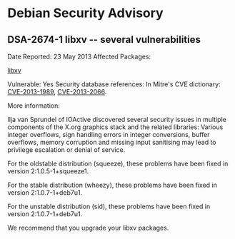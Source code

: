 
Debian Security Advisory
========================


DSA-2674-1 libxv -- several vulnerabilities
-------------------------------------------



Date Reported:
23 May 2013
Affected Packages:

[libxv](https://packages.debian.org/src:libxv)

Vulnerable:
Yes
Security database references:
In Mitre's CVE dictionary: [CVE-2013-1989](https://security-tracker.debian.org/tracker/CVE-2013-1989), [CVE-2013-2066](https://security-tracker.debian.org/tracker/CVE-2013-2066).  

More information:

Ilja van Sprundel of IOActive discovered several security issues in
multiple components of the X.org graphics stack and the related
libraries: Various integer overflows, sign handling errors in integer
conversions, buffer overflows, memory corruption and missing input
sanitising may lead to privilege escalation or denial of service.


For the oldstable distribution (squeeze), these problems have been fixed in
version 2:1.0.5-1+squeeze1.


For the stable distribution (wheezy), these problems have been fixed in
version 2:1.0.7-1+deb7u1.


For the unstable distribution (sid), these problems have been fixed in
version 2:1.0.7-1+deb7u1.


We recommend that you upgrade your libxv packages.





